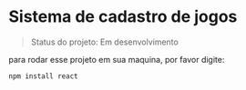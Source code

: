 <h1>Sistema de cadastro de jogos</h1>

> Status do projeto: Em desenvolvimento

para rodar esse projeto em sua maquina, por favor digite:

```
npm install react
```
